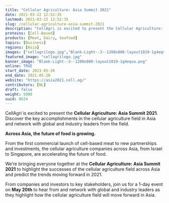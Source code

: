 ```yaml
---
title: "Cellular Agriculture: Asia Summit 2021"
date: 2021-03-22 12:52:35
lastmod: 2021-03-22 12:52:35
slug: /cellular-agriculture-asia-summit-2021
description: "CellAgri is excited to present the Cellular Agriculture: Asia Summit 2021. Discover the key accomplishments in the cellular agriculture field in Asia and network with global and industry leaders from the field.Across Asia, the future of food is growing.From the first commercial launch of cell-based meat to new partnerships and investments, the cellular agriculture companies across Asia, from Israel to Singapore, are accelerating the future of food."
proteins: [Cell-Based]
products: [Meat, Dairy, Seafood]
topics: [Business]
regions: [Asia]
images: ["cellagrilogo.jpg","Blank-Light--3--1200x800-layout1019-1g4eqva.png"]
featured_image: "cellagrilogo.jpg"
banner_image: "Blank-Light--3--1200x800-layout1019-1g4eqva.png"
online: TRUE
start_date: 2021-05-20
end_date: 2021-05-20
website: "https://asia2021.cell.ag/"
contributors: [NL]
draft: false
weight: 5000
uuid: 8624
---
```

<p>CellAgri is excited to present the <strong>Cellular Agriculture: Asia Summit 2021</strong>. Discover the key accomplishments in the cellular agriculture field in Asia and network with global and industry leaders from the field.</p>
<p><strong>Across Asia, the future of food is growing.</strong></p>
<p>From the first commercial launch of cell-based meat to new partnerships and investments, the cellular agriculture companies across Asia, from Israel to Singapore, are accelerating the future of food.</p>
<p>We’re bringing everyone together at the <strong>Cellular Agriculture: Asia Summit 2021</strong> to highlight the successes of the cellular agriculture field across Asia and predict the trends moving forward in 2021.</p>
<p>From companies and investors to key stakeholders, join us for a 1-day event on <strong>May 20th</strong> to hear from and network with global and industry leaders as they highlight how the cellular agriculture field will move forward in Asia.</p>
